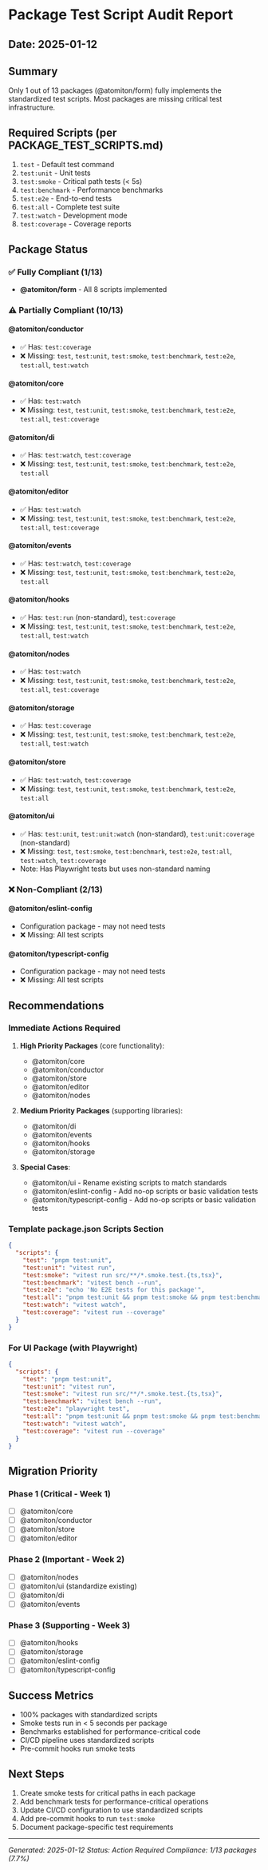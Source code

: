 # Package Test Script Audit Report

## Date: 2025-01-12

## Summary

Only 1 out of 13 packages (@atomiton/form) fully implements the standardized test scripts. Most packages are missing critical test infrastructure.

## Required Scripts (per PACKAGE_TEST_SCRIPTS.md)

1. `test` - Default test command
2. `test:unit` - Unit tests
3. `test:smoke` - Critical path tests (< 5s)
4. `test:benchmark` - Performance benchmarks
5. `test:e2e` - End-to-end tests
6. `test:all` - Complete test suite
7. `test:watch` - Development mode
8. `test:coverage` - Coverage reports

## Package Status

### ✅ Fully Compliant (1/13)

- **@atomiton/form** - All 8 scripts implemented

### ⚠️ Partially Compliant (10/13)

#### @atomiton/conductor

- ✅ Has: `test:coverage`
- ❌ Missing: `test`, `test:unit`, `test:smoke`, `test:benchmark`, `test:e2e`, `test:all`, `test:watch`

#### @atomiton/core

- ✅ Has: `test:watch`
- ❌ Missing: `test`, `test:unit`, `test:smoke`, `test:benchmark`, `test:e2e`, `test:all`, `test:coverage`

#### @atomiton/di

- ✅ Has: `test:watch`, `test:coverage`
- ❌ Missing: `test`, `test:unit`, `test:smoke`, `test:benchmark`, `test:e2e`, `test:all`

#### @atomiton/editor

- ✅ Has: `test:watch`
- ❌ Missing: `test`, `test:unit`, `test:smoke`, `test:benchmark`, `test:e2e`, `test:all`, `test:coverage`

#### @atomiton/events

- ✅ Has: `test:watch`, `test:coverage`
- ❌ Missing: `test`, `test:unit`, `test:smoke`, `test:benchmark`, `test:e2e`, `test:all`

#### @atomiton/hooks

- ✅ Has: `test:run` (non-standard), `test:coverage`
- ❌ Missing: `test`, `test:unit`, `test:smoke`, `test:benchmark`, `test:e2e`, `test:all`, `test:watch`

#### @atomiton/nodes

- ✅ Has: `test:watch`
- ❌ Missing: `test`, `test:unit`, `test:smoke`, `test:benchmark`, `test:e2e`, `test:all`, `test:coverage`

#### @atomiton/storage

- ✅ Has: `test:coverage`
- ❌ Missing: `test`, `test:unit`, `test:smoke`, `test:benchmark`, `test:e2e`, `test:all`, `test:watch`

#### @atomiton/store

- ✅ Has: `test:watch`, `test:coverage`
- ❌ Missing: `test`, `test:unit`, `test:smoke`, `test:benchmark`, `test:e2e`, `test:all`

#### @atomiton/ui

- ✅ Has: `test:unit`, `test:unit:watch` (non-standard), `test:unit:coverage` (non-standard)
- ❌ Missing: `test`, `test:smoke`, `test:benchmark`, `test:e2e`, `test:all`, `test:watch`, `test:coverage`
- Note: Has Playwright tests but uses non-standard naming

### ❌ Non-Compliant (2/13)

#### @atomiton/eslint-config

- Configuration package - may not need tests
- ❌ Missing: All test scripts

#### @atomiton/typescript-config

- Configuration package - may not need tests
- ❌ Missing: All test scripts

## Recommendations

### Immediate Actions Required

1. **High Priority Packages** (core functionality):
   - @atomiton/core
   - @atomiton/conductor
   - @atomiton/store
   - @atomiton/editor
   - @atomiton/nodes

2. **Medium Priority Packages** (supporting libraries):
   - @atomiton/di
   - @atomiton/events
   - @atomiton/hooks
   - @atomiton/storage

3. **Special Cases**:
   - @atomiton/ui - Rename existing scripts to match standards
   - @atomiton/eslint-config - Add no-op scripts or basic validation tests
   - @atomiton/typescript-config - Add no-op scripts or basic validation tests

### Template package.json Scripts Section

```json
{
  "scripts": {
    "test": "pnpm test:unit",
    "test:unit": "vitest run",
    "test:smoke": "vitest run src/**/*.smoke.test.{ts,tsx}",
    "test:benchmark": "vitest bench --run",
    "test:e2e": "echo 'No E2E tests for this package'",
    "test:all": "pnpm test:unit && pnpm test:smoke && pnpm test:benchmark && pnpm test:e2e",
    "test:watch": "vitest watch",
    "test:coverage": "vitest run --coverage"
  }
}
```

### For UI Package (with Playwright)

```json
{
  "scripts": {
    "test": "pnpm test:unit",
    "test:unit": "vitest run",
    "test:smoke": "vitest run src/**/*.smoke.test.{ts,tsx}",
    "test:benchmark": "vitest bench --run",
    "test:e2e": "playwright test",
    "test:all": "pnpm test:unit && pnpm test:smoke && pnpm test:benchmark && pnpm test:e2e",
    "test:watch": "vitest watch",
    "test:coverage": "vitest run --coverage"
  }
}
```

## Migration Priority

### Phase 1 (Critical - Week 1)

- [ ] @atomiton/core
- [ ] @atomiton/conductor
- [ ] @atomiton/store
- [ ] @atomiton/editor

### Phase 2 (Important - Week 2)

- [ ] @atomiton/nodes
- [ ] @atomiton/ui (standardize existing)
- [ ] @atomiton/di
- [ ] @atomiton/events

### Phase 3 (Supporting - Week 3)

- [ ] @atomiton/hooks
- [ ] @atomiton/storage
- [ ] @atomiton/eslint-config
- [ ] @atomiton/typescript-config

## Success Metrics

- 100% packages with standardized scripts
- Smoke tests run in < 5 seconds per package
- Benchmarks established for performance-critical code
- CI/CD pipeline uses standardized scripts
- Pre-commit hooks run smoke tests

## Next Steps

1. Create smoke tests for critical paths in each package
2. Add benchmark tests for performance-critical operations
3. Update CI/CD configuration to use standardized scripts
4. Add pre-commit hooks to run `test:smoke`
5. Document package-specific test requirements

---

_Generated: 2025-01-12_
_Status: Action Required_
_Compliance: 1/13 packages (7.7%)_
